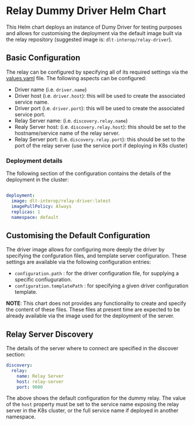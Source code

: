 # Relay Dummy Driver Helm Chart

This Helm chart deploys an instance of Dumy Driver for testing purposes and allows for customising the deployment via the default image built via the relay repository (suggested image is: `dlt-interop/relay-driver`).

## Basic Configuration

The relay can be configured by specifying all of its required settings via the [values.yaml](values.yaml) file. The following aspects can be configured:

- Driver name (i.e. `driver.name`)
- Driver host (i.e. `driver.host`): this will be used to create the associated service name.
- Driver port (i.e. `driver.port`): this will be used to create the associated service port.
- Relay Server name: (i.e. `discovery.relay.name`)
- Realy Server host: (i.e. `discovery.relay.host`): this should be set to the hostname/service name of the relay server.
- Relay Server port: (i.e. `discovery.relay.port`): this should be set to the port of the relay server (use the service port if deploying in K8s cluster)

### Deployment details

The following section of the configuration contains the details of the deployment in the cluster:

```yaml

deployment:
  image: dlt-interop/relay-driver:latest
  imagePullPolicy: Always
  replicas: 1
  namespace: default
```


## Customising the Default Configuration

The driver image allows for configuring more deeply the driver by specifying the confguration files, and template server configuration. These settings are available via the following configuration entries:

- `configuration.path` : for the driver configuration file, for supplying a specific confiuguration.
- `configuration.templatePath` : for specifying a given driver configuration template.

__NOTE__: This chart does not provides any functionality to create and specify the content of these files. These files at present time are expected to be already available via the image used for the deployment of the server.

## Relay Server Discovery

The details of the server where to connect are specified in the discover section:

```yaml
discovery:
  relay:
    name: Relay Server
    host: relay-server
    port: 9080
```

The above shows the default configuration for the dummy relay. The value of the `host` property must be set to the service name exposing the relay server in the K8s cluster, or the full service name if deployed in another namespace.